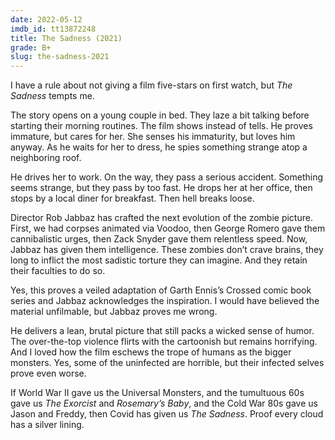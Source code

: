 ```yaml
---
date: 2022-05-12
imdb_id: tt13872248
title: The Sadness (2021)
grade: B+
slug: the-sadness-2021
---
```


I have a rule about not giving a film five-stars on first watch, but _The Sadness_ tempts me.

<!-- end -->

The story opens on a young couple in bed. They laze a bit talking before starting their morning routines. The film shows instead of tells. He proves immature, but cares for her. She senses his immaturity, but loves him anyway. As he waits for her to dress, he spies something strange atop a neighboring roof.

He drives her to work. On the way, they pass a serious accident. Something seems strange, but they pass by too fast. He drops her at her office, then stops by a local diner for breakfast. Then hell breaks loose.

Director Rob Jabbaz has crafted the next evolution of the zombie picture. First, we had corpses animated via Voodoo, then George Romero gave them cannibalistic urges, then Zack Snyder gave them relentless speed. Now, Jabbaz has given them intelligence. These zombies don’t crave brains, they long to inflict the most sadistic torture they can imagine. And they retain their faculties to do so.

Yes, this proves a veiled adaptation of Garth Ennis’s Crossed comic book series and Jabbaz acknowledges the inspiration. I would have believed the material unfilmable, but Jabbaz proves me wrong.

He delivers a lean, brutal picture that still packs a wicked sense of humor. The over-the-top violence flirts with the cartoonish but remains horrifying. And I loved how the film eschews the trope of humans as the bigger monsters. Yes, some of the uninfected are horrible, but their infected selves prove even worse.

If World War II gave us the Universal Monsters, and the tumultuous 60s gave us <span data-imdb-id="tt0070047">_The Exorcist_</span> and <span data-imdb-id="tt0063522">_Rosemary’s Baby_</span>, and the Cold War 80s gave us Jason and Freddy, then Covid has given us _The Sadness_. Proof every cloud has a silver lining.